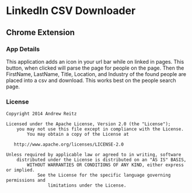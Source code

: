 # LinkedIn CSV Downloader
## Chrome Extension

### App Details
This application adds an icon in your url bar while on linked in pages. This button, when clicked will parse the page for people on the page.
Then the FirstName, LastName, Title, Location, and Industry of the found people are placed into a csv and download. This works best on the people search page.

### License

    Copyright 2014 Andrew Reitz

    Licensed under the Apache License, Version 2.0 (the "License");
	    you may not use this file except in compliance with the License.
		    You may obtain a copy of the License at

       http://www.apache.org/licenses/LICENSE-2.0

    Unless required by applicable law or agreed to in writing, software
	    distributed under the License is distributed on an "AS IS" BASIS,
		    WITHOUT WARRANTIES OR CONDITIONS OF ANY KIND, either express or implied.
			    See the License for the specific language governing permissions and
				    limitations under the License.

